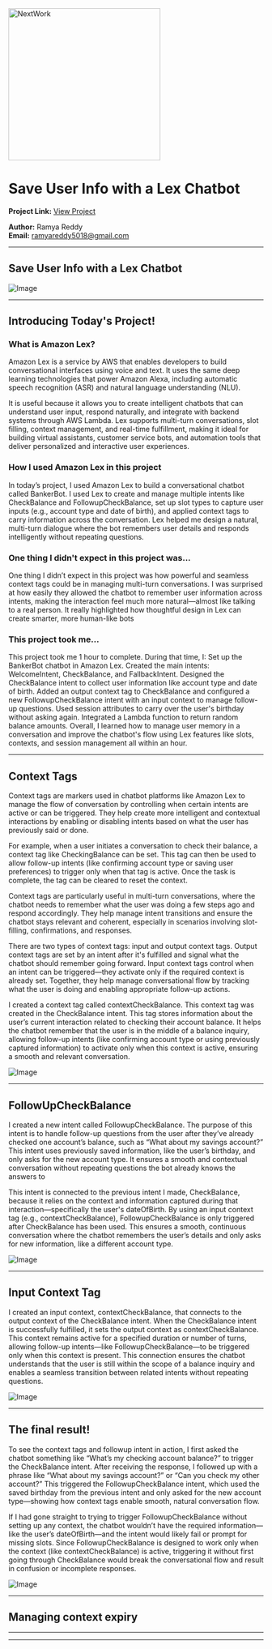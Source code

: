 <img src="https://cdn.prod.website-files.com/677c400686e724409a5a7409/6790ad949cf622dc8dcd9fe4_nextwork-logo-leather.svg" alt="NextWork" width="300" />

# Save User Info with a Lex Chatbot

**Project Link:** [View Project](http://learn.nextwork.org/projects/aws-ai-lex4)

**Author:** Ramya Reddy  
**Email:** ramyareddy5018@gmail.com

---

## Save User Info with a Lex Chatbot

![Image](http://learn.nextwork.org/daring_cyan_noble_chicken/uploads/aws-ai-lex4_505be5b8)

---

## Introducing Today's Project!

### What is Amazon Lex?

Amazon Lex is a service by AWS that enables developers to build conversational interfaces using voice and text. It uses the same deep learning technologies that power Amazon Alexa, including automatic speech recognition (ASR) and natural language understanding (NLU).

It is useful because it allows you to create intelligent chatbots that can understand user input, respond naturally, and integrate with backend systems through AWS Lambda. Lex supports multi-turn conversations, slot filling, context management, and real-time fulfillment, making it ideal for building virtual assistants, customer service bots, and automation tools that deliver personalized and interactive user experiences.

### How I used Amazon Lex in this project

In today’s project, I used Amazon Lex to build a conversational chatbot called BankerBot. I used Lex to create and manage multiple intents like CheckBalance and FollowupCheckBalance, set up slot types to capture user inputs (e.g., account type and date of birth), and applied context tags to carry information across the conversation. Lex helped me design a natural, multi-turn dialogue where the bot remembers user details and responds intelligently without repeating questions.

### One thing I didn't expect in this project was...

One thing I didn’t expect in this project was how powerful and seamless context tags could be in managing multi-turn conversations. I was surprised at how easily they allowed the chatbot to remember user information across intents, making the interaction feel much more natural—almost like talking to a real person. It really highlighted how thoughtful design in Lex can create smarter, more human-like bots

### This project took me...

This project took me 1 hour to complete. During that time, I:
Set up the BankerBot chatbot in Amazon Lex.
Created the main intents: WelcomeIntent, CheckBalance, and FallbackIntent.
Designed the CheckBalance intent to collect user information like account type and date of birth.
Added an output context tag to CheckBalance and configured a new FollowupCheckBalance intent with an input context to manage follow-up questions.
Used session attributes to carry over the user's birthday without asking again.
Integrated a Lambda function to return random balance amounts.
Overall, I learned how to manage user memory in a conversation and improve the chatbot's flow using Lex features like slots, contexts, and session management all within an hour.

---

## Context Tags

Context tags are markers used in chatbot platforms like Amazon Lex to manage the flow of conversation by controlling when certain intents are active or can be triggered. They help create more intelligent and contextual interactions by enabling or disabling intents based on what the user has previously said or done.

For example, when a user initiates a conversation to check their balance, a context tag like CheckingBalance can be set. This tag can then be used to allow follow-up intents (like confirming account type or saving user preferences) to trigger only when that tag is active. Once the task is complete, the tag can be cleared to reset the context.

Context tags are particularly useful in multi-turn conversations, where the chatbot needs to remember what the user was doing a few steps ago and respond accordingly. They help manage intent transitions and ensure the chatbot stays relevant and coherent, especially in scenarios involving slot-filling, confirmations, and responses.

There are two types of context tags: input and output context tags.
Output context tags are set by an intent after it's fulfilled and signal what the chatbot should remember going forward.
Input context tags control when an intent can be triggered—they activate only if the required context is already set. Together, they help manage conversational flow by tracking what the user is doing and enabling appropriate follow-up actions.

I created a context tag called contextCheckBalance. This context tag was created in the CheckBalance intent. This tag stores information about the user’s current interaction related to checking their account balance. It helps the chatbot remember that the user is in the middle of a balance inquiry, allowing follow-up intents (like confirming account type or using previously captured information) to activate only when this context is active, ensuring a smooth and relevant conversation.

![Image](http://learn.nextwork.org/daring_cyan_noble_chicken/uploads/aws-ai-lex4_97dc2351)

---

## FollowUpCheckBalance

I created a new intent called FollowupCheckBalance. The purpose of this intent is to handle follow-up questions from the user after they’ve already checked one account’s balance, such as “What about my savings account?” This intent uses previously saved information, like the user’s birthday, and only asks for the new account type. It ensures a smooth and contextual conversation without repeating questions the bot already knows the answers to

This intent is connected to the previous intent I made, CheckBalance, because it relies on the context and information captured during that interaction—specifically the user's dateOfBirth. By using an input context tag (e.g., contextCheckBalance), FollowupCheckBalance is only triggered after CheckBalance has been used. This ensures a smooth, continuous conversation where the chatbot remembers the user’s details and only asks for new information, like a different account type.



![Image](http://learn.nextwork.org/daring_cyan_noble_chicken/uploads/aws-ai-lex4_12345678)

---

## Input Context Tag

I created an input context, contextCheckBalance, that connects to the output context of the CheckBalance intent. When the CheckBalance intent is successfully fulfilled, it sets the output context as contextCheckBalance. This context remains active for a specified duration or number of turns, allowing follow-up intents—like FollowupCheckBalance—to be triggered only when this context is present. This connection ensures the chatbot understands that the user is still within the scope of a balance inquiry and enables a seamless transition between related intents without repeating questions.



![Image](http://learn.nextwork.org/daring_cyan_noble_chicken/uploads/aws-ai-lex4_c4fc89af)

---

## The final result!

To see the context tags and followup intent in action, I first asked the chatbot something like “What’s my checking account balance?” to trigger the CheckBalance intent. After receiving the response, I followed up with a phrase like “What about my savings account?” or “Can you check my other account?” This triggered the FollowupCheckBalance intent, which used the saved birthday from the previous intent and only asked for the new account type—showing how context tags enable smooth, natural conversation flow.

If I had gone straight to trying to trigger FollowupCheckBalance without setting up any context, the chatbot wouldn’t have the required information—like the user’s dateOfBirth—and the intent would likely fail or prompt for missing slots. Since FollowupCheckBalance is designed to work only when the context (like contextCheckBalance) is active, triggering it without first going through CheckBalance would break the conversational flow and result in confusion or incomplete responses.

![Image](http://learn.nextwork.org/daring_cyan_noble_chicken/uploads/aws-ai-lex4_505be5b8)

---

## Managing context expiry

---

---
